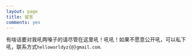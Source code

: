 ```yaml
---
layout: page
title: 留言
comments: yes
---
```


有啥话要对我吼两嗓子的请尽管在这里吼！吼吼！如果不愿意公开吼，可以私下吼，联系方式`helloworldyz{@}gmail.com`.

